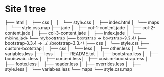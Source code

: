  Site 1 tree
=============


├── html
│   ├── css
│   │   └── style.css
│   ├── index.html
│   └── maps
│       └── style.css.map
├── jade
│   ├── col-1-content.jade
│   ├── col-2-content.jade
│   ├── col-3-content.jade
│   ├── index.jade
│   └── mixins.jade
└── mybootstrap
    ├── bootstrap -> bootstrap-3.3.4/
    ├── bootstrap-3.3.4 -> ../../bootstrap-3.3.4/
    ├── css
    │   └── style.css
    ├── custom-bootstrap
    │   ├── css
    │   └── less
    │       ├── other.less
    │       └── variables.less
    ├── less
    │   ├── README.txt
    │   ├── bootstrap.less
    │   ├── bootswatch.less
    │   ├── content.less
    │   ├── custom-bootstrap.less
    │   ├── footer.less
    │   ├── header.less
    │   ├── overrides.less
    │   ├── style.less
    │   └── variables.less
    └── maps
        └── style.css.map
